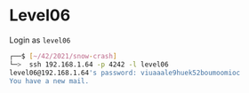 # Level06

Login as `level06`

```bash
┌──$ [~/42/2021/snow-crash]
└─>  ssh 192.168.1.64 -p 4242 -l level06
level06@192.168.1.64's password: viuaaale9huek52boumoomioc
You have a new mail.
```


